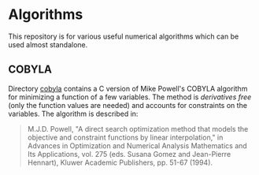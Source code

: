 # Algorithms

This repository is for various useful numerical algorithms which can be
used almost standalone.


## COBYLA

Directory [cobyla](cobyla) contains a C version of Mike Powell's COBYLA
algorithm for minimizing a function of a few variables.  The method is
*derivatives free* (only the function values are needed) and accounts for
constraints on the variables.  The algorithm is described in:

>   M.J.D. Powell, "A direct search optimization method that models the
>   objective and constraint functions by linear interpolation," in Advances
>   in Optimization and Numerical Analysis Mathematics and Its Applications,
>   vol. 275 (eds. Susana Gomez and Jean-Pierre Hennart), Kluwer Academic
>   Publishers, pp. 51-67 (1994).
